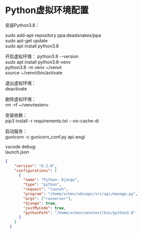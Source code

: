# Python虚拟环境配置

安装Python3.8：

sudo add-apt-repository ppa:deadsnakes/ppa  
sudo apt-get update  
sudo apt install python3.8  


开启虚拟环境：
python3.8 --version  
sudo apt install python3.8-venv  
python3.8 -m venv ~/venvt  
source ~/venvt/bin/activate  

退出虚拟环境：  
deactivate

删除虚拟环境：  
rm -rf ~/venvtestenv

安装依赖：  
pip3 install -r requirements.txt --no-cache-di

启动服务：  
gunicorn -c gunicorn_conf.py api.wsgi


vscode debug:  
launch.json  
```json
{
    "version": "0.2.0",
    "configurations": [
      {
        "name": "Python: Django",
        "type": "python",
        "request": "launch",
        "program": "/home/xchen/sdssapc/src/api/manage.py",
        "args": ["runserver"],
        "django": true,
        "justMyCode": true,
        "pythonPath": "/home/xchen/venvtest/bin/python3.8" 
      }
    ]
  }
